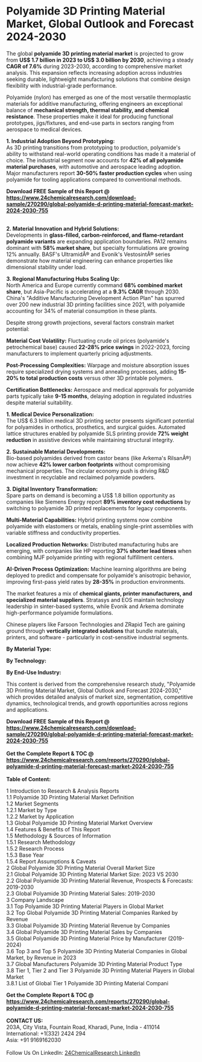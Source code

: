 <h1>Polyamide 3D Printing Material Market, Global Outlook and Forecast 2024-2030</h1><p>The global <strong>polyamide 3D printing material market</strong> is projected to grow from <strong>US$ 1.7 billion in 2023 to US$ 3.0 billion by 2030</strong>, achieving a steady <strong>CAGR of 7.6%</strong> during 2023-2030, according to comprehensive market analysis. This expansion reflects increasing adoption across industries seeking durable, lightweight manufacturing solutions that combine design flexibility with industrial-grade performance.</p><p>Polyamide (nylon) has emerged as one of the most versatile thermoplastic materials for additive manufacturing, offering engineers an exceptional balance of <strong>mechanical strength, thermal stability, and chemical resistance</strong>. These properties make it ideal for producing functional prototypes, jigs/fixtures, and end-use parts in sectors ranging from aerospace to medical devices.</p><p><strong>1. Industrial Adoption Beyond Prototyping:</strong><br>
As 3D printing transitions from prototyping to production, polyamide's ability to withstand real-world operating conditions has made it a material of choice. The industrial segment now accounts for <strong>42% of all polyamide material purchases</strong>, with automotive and aerospace leading adoption. Major manufacturers report <strong>30-50% faster production cycles</strong> when using polyamide for tooling applications compared to conventional methods.</p><div><b>Download FREE Sample of this Report @ 
            <a href="https://www.24chemicalresearch.com/download-sample/270290/global-polyamide-d-printing-material-forecast-market-2024-2030-755">
            https://www.24chemicalresearch.com/download-sample/270290/global-polyamide-d-printing-material-forecast-market-2024-2030-755</a></b></div><br><p><strong>2. Material Innovation and Hybrid Solutions:</strong><br>
Developments in <strong>glass-filled, carbon-reinforced, and flame-retardant polyamide variants</strong> are expanding application boundaries. PA12 remains dominant with <strong>58% market share</strong>, but specialty formulations are growing 12% annually. BASF's UltramidÂ® and Evonik's VestosintÂ® series demonstrate how material engineering can enhance properties like dimensional stability under load.</p><p><strong>3. Regional Manufacturing Hubs Scaling Up:</strong><br>
North America and Europe currently command <strong>68% combined market share</strong>, but Asia-Pacific is accelerating at a <strong>9.3% CAGR</strong> through 2030. China's "Additive Manufacturing Development Action Plan" has spurred over 200 new industrial 3D printing facilities since 2021, with polyamide accounting for 34% of material consumption in these plants.</p><p>Despite strong growth projections, several factors constrain market potential:</p><p><strong>Material Cost Volatility:</strong> Fluctuating crude oil prices (polyamide's petrochemical base) caused <strong>22-28% price swings</strong> in 2022-2023, forcing manufacturers to implement quarterly pricing adjustments.</p><p><strong>Post-Processing Complexities:</strong> Warpage and moisture absorption issues require specialized drying systems and annealing processes, adding <strong>15-20% to total production costs</strong> versus other 3D printable polymers.</p><p><strong>Certification Bottlenecks:</strong> Aerospace and medical approvals for polyamide parts typically take <strong>9-15 months</strong>, delaying adoption in regulated industries despite material suitability.</p><p><strong>1. Medical Device Personalization:</strong><br>
The US$ 6.3 billion medical 3D printing sector presents significant potential for polyamides in orthotics, prosthetics, and surgical guides. Automated lattice structures enabled by polyamide SLS printing provide <strong>72% weight reduction</strong> in assistive devices while maintaining structural integrity.</p><p><strong>2. Sustainable Material Developments:</strong><br>
Bio-based polyamides derived from castor beans (like Arkema's RilsanÂ®) now achieve <strong>42% lower carbon footprints</strong> without compromising mechanical properties. The circular economy push is driving R&amp;D investment in recyclable and reclaimed polyamide powders.</p><p><strong>3. Digital Inventory Transformation:</strong><br>
Spare parts on demand is becoming a US$ 1.8 billion opportunity as companies like Siemens Energy report <strong>89% inventory cost reductions</strong> by switching to polyamide 3D printed replacements for legacy components.</p><p><strong>Multi-Material Capabilities:</strong> Hybrid printing systems now combine polyamide with elastomers or metals, enabling single-print assemblies with variable stiffness and conductivity properties.</p><p><strong>Localized Production Networks:</strong> Distributed manufacturing hubs are emerging, with companies like HP reporting <strong>37% shorter lead times</strong> when combining MJF polyamide printing with regional fulfillment centers.</p><p><strong>AI-Driven Process Optimization:</strong> Machine learning algorithms are being deployed to predict and compensate for polyamide's anisotropic behavior, improving first-pass yield rates by <strong>28-35%</strong> in production environments.</p><p>The market features a mix of <strong>chemical giants, printer manufacturers, and specialized material suppliers</strong>. Stratasys and EOS maintain technology leadership in sinter-based systems, while Evonik and Arkema dominate high-performance polyamide formulations.</p><p>Chinese players like Farsoon Technologies and ZRapid Tech are gaining ground through <strong>vertically integrated solutions</strong> that bundle materials, printers, and software - particularly in cost-sensitive industrial segments.</p><p><strong>By Material Type:</strong></p><p><strong>By Technology:</strong></p><p><strong>By End-Use Industry:</strong></p><p>This content is derived from the comprehensive research study, "Polyamide 3D Printing Material Market, Global Outlook and Forecast 2024-2030," which provides detailed analysis of market size, segmentation, competitive dynamics, technological trends, and growth opportunities across regions and applications.</p><div><b>Download FREE Sample of this Report @ 
            <a href="https://www.24chemicalresearch.com/download-sample/270290/global-polyamide-d-printing-material-forecast-market-2024-2030-755">
            https://www.24chemicalresearch.com/download-sample/270290/global-polyamide-d-printing-material-forecast-market-2024-2030-755</a></b></div><br><div><b>Get the Complete Report & TOC @ 
            <a href="https://www.24chemicalresearch.com/reports/270290/global-polyamide-d-printing-material-forecast-market-2024-2030-755">
            https://www.24chemicalresearch.com/reports/270290/global-polyamide-d-printing-material-forecast-market-2024-2030-755</a></b></div><br>
            <b>Table of Content:</b><p>1 Introduction to Research & Analysis Reports<br />
    1.1 Polyamide 3D Printing Material Market Definition<br />
    1.2 Market Segments<br />
        1.2.1 Market by Type<br />
        1.2.2 Market by Application<br />
    1.3 Global Polyamide 3D Printing Material Market Overview<br />
    1.4 Features & Benefits of This Report<br />
    1.5 Methodology & Sources of Information<br />
        1.5.1 Research Methodology<br />
        1.5.2 Research Process<br />
        1.5.3 Base Year<br />
        1.5.4 Report Assumptions & Caveats<br />
2 Global Polyamide 3D Printing Material Overall Market Size<br />
    2.1 Global Polyamide 3D Printing Material Market Size: 2023 VS 2030<br />
    2.2 Global Polyamide 3D Printing Material Revenue, Prospects & Forecasts: 2019-2030<br />
    2.3 Global Polyamide 3D Printing Material Sales: 2019-2030<br />
3 Company Landscape<br />
    3.1 Top Polyamide 3D Printing Material Players in Global Market<br />
    3.2 Top Global Polyamide 3D Printing Material Companies Ranked by Revenue<br />
    3.3 Global Polyamide 3D Printing Material Revenue by Companies<br />
    3.4 Global Polyamide 3D Printing Material Sales by Companies<br />
    3.5 Global Polyamide 3D Printing Material Price by Manufacturer (2019-2024)<br />
    3.6 Top 3 and Top 5 Polyamide 3D Printing Material Companies in Global Market, by Revenue in 2023<br />
    3.7 Global Manufacturers Polyamide 3D Printing Material Product Type<br />
    3.8 Tier 1, Tier 2 and Tier 3 Polyamide 3D Printing Material Players in Global Market<br />
        3.8.1 List of Global Tier 1 Polyamide 3D Printing Material Compani</p><div><b>Get the Complete Report & TOC @ 
            <a href="https://www.24chemicalresearch.com/reports/270290/global-polyamide-d-printing-material-forecast-market-2024-2030-755">
            https://www.24chemicalresearch.com/reports/270290/global-polyamide-d-printing-material-forecast-market-2024-2030-755</a></b></div><br><b>CONTACT US:</b><br>
            203A, City Vista, Fountain Road, Kharadi, Pune, India - 411014<br>
            International: +1(332) 2424 294<br>
            Asia: +91 9169162030 <br><br>
            Follow Us On LinkedIn: <a href="https://www.linkedin.com/company/24chemicalresearch/">24ChemicalResearch LinkedIn</a>